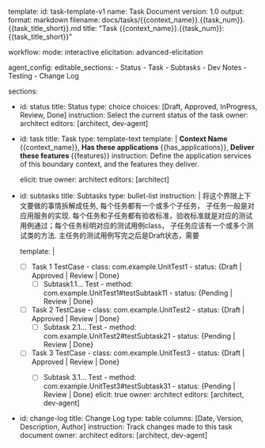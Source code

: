 template:
  id: task-template-v1
  name: Task Document
  version: 1.0
  output:
    format: markdown
    filename: docs/tasks/{{context_name}}.{{task_num}}.{{task_title_short}}.md
    title: "Task {{context_name}}.{{task_num}}: {{task_title_short}}"

workflow:
  mode: interactive
  elicitation: advanced-elicitation

agent_config:
  editable_sections: 
    - Status
    - Task
    - Subtasks
    - Dev Notes
    - Testing
    - Change Log

sections:
  - id: status
    title: Status
    type: choice
    choices: [Draft, Approved, InProgress, Review, Done]
    instruction: Select the current status of the task
    owner: architect
    editors: [architect, dev-agent]
    
  - id: task
    title: Task
    type: template-text
    template: |
      **Context Name** {{context_name}},
      **Has these applications** {{has_applications}},
      **Deliver these features** {{features}}
    instruction: Define the application services of this boundary context, and the features they deliver.

    elicit: true
    owner: architect
    editors: [architect]
    
    
  - id: subtasks
    title: Subtasks
    type: bullet-list
    instruction: |
      将这个界限上下文要做的事情拆解成任务, 每个任务都有一个或多个子任务， 子任务一般是对应用服务的实现.
      每个任务和子任务都有验收标准，验收标准就是对应的测试用例通过；每个任务标明对应的测试用例class， 子任务应该有一个或多个测试类的方法.
      主任务的测试用例写完之后是Draft状态，需要

    template: |
      - [ ] Task 1
        TestCase
            - class: com.example.UnitTest1
            - status: {Draft | Approved | Review | Done}
        - [ ] Subtask1.1...
            Test
                - method: com.example.UnitTest1#testSubtask11
                - status: {Pending | Review | Done}
        
      - [ ] Task 2
        TestCase
            - class: com.example.UnitTest2
            - status: {Draft | Approved | Review | Done}
        - [ ] Subtask 2.1...
            Test
                - method: com.example.UnitTest2#testSubtask21
                - status: {Pending | Review | Done}
      - [ ] Task 3
        TestCase
            - class: com.example.UnitTest3
            - status: {Draft | Approved | Review | Done}
        - [ ] Subtask 3.1...
            Test
                - method: com.example.UnitTest3#testSubtask31
                - status: {Pending | Review | Done}
    elicit: true
    owner: architect
    editors: [architect, dev-agent]
    
        
  - id: change-log
    title: Change Log
    type: table
    columns: [Date, Version, Description, Author]
    instruction: Track changes made to this task document
    owner: architect
    editors: [architect, dev-agent]
    
  